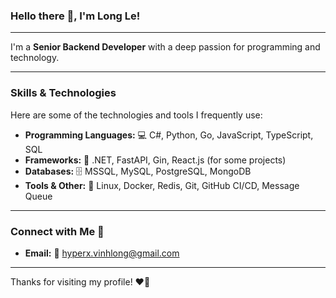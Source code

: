 ### Hello there 👋, I'm Long Le!

---

I'm a **Senior Backend Developer** with a deep passion for programming and technology.

---

### Skills & Technologies

Here are some of the technologies and tools I frequently use:

* **Programming Languages:** 💻 C#, Python, Go, JavaScript, TypeScript, SQL
* **Frameworks:** 🚀 .NET, FastAPI, Gin, React.js (for some projects)
* **Databases:** 🗄️ MSSQL, MySQL, PostgreSQL, MongoDB
* **Tools & Other:** 🐳 Linux, Docker, Redis, Git, GitHub CI/CD, Message Queue

---

### Connect with Me 🤝

* **Email:** 📧 hyperx.vinhlong@gmail.com

---

Thanks for visiting my profile! ❤️‍🔥
